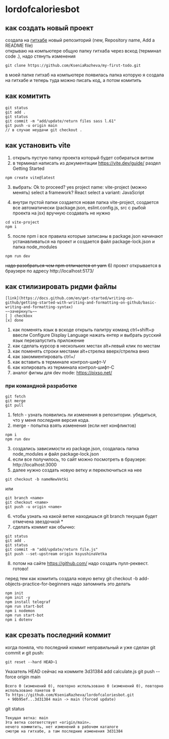 # lordofcaloriesbot

## как создать новый проект

создала на [гитхабе](https://github.com/KseniaRazheva?tab=repositories) новый репозиторий (new, Repository name, Add a README file)<br>
открываю на компьютере общую папку гитхаба через вскод (терминал code .), надо стянуть изменения

```
git clone https://github.com/KseniaRazheva/my-first-todo.git
```

в моей папке гитхаб на компьютере появилась папка которую я создала на гитхабе и теперь туда можно писать код, а потом комитить

## как комитить
```
git status 
git add . 
git status 
git commit -m "add/update/return files sass l.61" 
git push -u origin main
// в случае неудачи git checkout .
```

## как установить vite 
1) открыть пустую папку проекта который будет собираться витом
2) в терминал написать из документации https://vite.dev/guide/ раздел Getting Started 

```
npm create vite@latest
```

3) выбрать:
Ok to proceed? yes
project name: vite-project (можно менять)
select a framework? React
select a variant: JavaScript

4) внутри пустой папки создается новая папка vite-project, создается все автоматически (package.json, eslint.config.js, src с рыбой проекта на jsx) вручную создавать не нужно 

```
cd vite-project
npm i
```

5) после npm i все правила которые записаны в package.json начинают устанавливаться на проект и создается файл package-lock.json и папка node_modules

```
npm run dev
```
~~надо разобраться чем npm отличается от yarn~~
6) проект открывается в браузере по адресу http://localhost:5173/

## как стилизировать ридми файлы

```
[link](https://docs.github.com/en/get-started/writing-on-github/getting-started-with-writing-and-formatting-on-github/basic-writing-and-formatting-syntax)
~~зачеркнуть~~
[ ] checkbox
[x] done
```

1) как поменять язык в вскоде открыть палитру команд ctrl+shift+p ввесли Configure Display Language нажать ентер и выбрать русский язык перезапустить приложение
2) как сделать курсор в нескольких местах alt+левый клик по местам
3) как поменять строки местами alt+стрелка вверх/стрелка вниз
4) как закомментировать ctrl+/
5) как вставить в терминале контрол-шифт-V 
6) как копировать из терминала контрол-шифт-C
7) аналог фигмы для dev mode: https://pixso.net/

### при командной разработке

```
git fetch 
git merge 
git pull 
```
1) fetch - узнать появились ли изменения в репозитории. убедиться, что у меня последняя версия кода.
2) merge - попытка взять изменения (если нет конфликтов)
```
npm i
npm run dev
```
3) создались зависимости из package.json, создалась папка node_modules и файл package-lock.json
4) если все получилось, то сайт можно посмотреть в браузере: http://localhost:3000
5) далее нужно создать новую ветку и переключиться на нее
```
git checkout -b nameNewVetki
```
или 
```
git branch <name>
git checkout <name>
git push -u origin <name>
```
6) чтобы узнать на какой ветке находишься git branch текущая будет отмечена звездочкой *
7) сделать коммит как обычно:
```
git status 
git add . 
git status 
git commit -m "add/update/return file.js" 
git push --set-upstream origin ksyushinaVetka
```
8) потом на сайте https://github.com/ надо создать пулл-реквест. готово!

перед тем как комитить создала новую ветку git checkout -b add-objects-practice-for-beginners надо запомнить это делать


```
npm init 
npm init -y 
npm install telegraf 
npm run start-bot 
npm i nodemon 
npm run start-bot 
npm i dotenv 
```

## как срезать последний коммит
когда поняла, что последний коммит неправильный и уже сделан git commit и git push:
```
git reset --hard HEAD~1
```
Указатель HEAD сейчас на коммите 3d31384 add calculate.js
git push --force origin main
```
Всего 0 (изменений 0), повторно использовано 0 (изменений 0), повторно использовано пакетов 0
To https://github.com/KseniaRazheva/lordofcaloriesbot.git
 + 90b95ef...3d31384 main -> main (forced update)
```
git status
```
Текущая ветка: main
Эта ветка соответствует «origin/main».
нечего коммитить, нет изменений в рабочем каталоге
смотрю на гитхабе, а там последние изменения 3d31384

